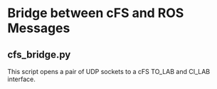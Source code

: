 Bridge between cFS and ROS Messages
===================================


## cfs_bridge.py

This script opens a pair of UDP sockets to a cFS TO_LAB and CI_LAB interface.


